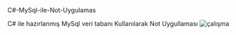 C#-MySql-ile-Not-Uygulamas

C# ile hazırlanmış MySql veri tabanı Kullanılarak Not Uygullaması
![çalışma](https://user-images.githubusercontent.com/71436886/190425061-361c9085-66c8-46ff-8789-f2d520f6ad63.png)
